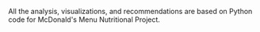 All the analysis, visualizations, and recommendations are based on Python code for McDonald's Menu Nutritional Project.
